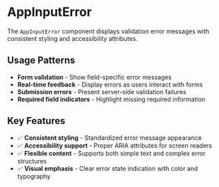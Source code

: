 # AppInputError

The `AppInputError` component displays validation error messages with consistent styling and accessibility attributes.

## Usage Patterns

- **Form validation** - Show field-specific error messages
- **Real-time feedback** - Display errors as users interact with forms
- **Submission errors** - Present server-side validation failures
- **Required field indicators** - Highlight missing required information

## Key Features

- ✅ **Consistent styling** - Standardized error message appearance
- ✅ **Accessibility support** - Proper ARIA attributes for screen readers
- ✅ **Flexible content** - Supports both simple text and complex error structures
- ✅ **Visual emphasis** - Clear error state indication with color and typography

